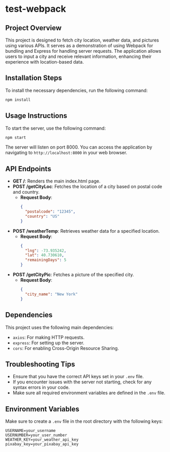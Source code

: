 # test-webpack

## Project Overview
This project is designed to fetch city location, weather data, and pictures using various APIs. It serves as a demonstration of using Webpack for bundling and Express for handling server requests. The application allows users to input a city and receive relevant information, enhancing their experience with location-based data.

## Installation Steps
To install the necessary dependencies, run the following command:
```bash
npm install
```

## Usage Instructions
To start the server, use the following command:
```bash
npm start
```
The server will listen on port 8000. You can access the application by navigating to `http://localhost:8000` in your web browser.

## API Endpoints
- **GET /**: Renders the main index.html page.
- **POST /getCityLoc**: Fetches the location of a city based on postal code and country.
  - **Request Body**: 
    ```json
    {
      "postalcode": "12345",
      "country": "US"
    }
    ```
- **POST /weatherTemp**: Retrieves weather data for a specified location.
  - **Request Body**: 
    ```json
    {
      "lng": -73.935242,
      "lat": 40.730610,
      "remainingDays": 5
    }
    ```
- **POST /getCityPic**: Fetches a picture of the specified city.
  - **Request Body**: 
    ```json
    {
      "city_name": "New York"
    }
    ```

## Dependencies
This project uses the following main dependencies:
- `axios`: For making HTTP requests.
- `express`: For setting up the server.
- `cors`: For enabling Cross-Origin Resource Sharing.

## Troubleshooting Tips
- Ensure that you have the correct API keys set in your `.env` file.
- If you encounter issues with the server not starting, check for any syntax errors in your code.
- Make sure all required environment variables are defined in the `.env` file.

## Environment Variables
Make sure to create a `.env` file in the root directory with the following keys:
```
USERNAME=your_username
USERNUMBER=your_user_number
WEATHER_KEY=your_weather_api_key
pixabay_key=your_pixabay_api_key
